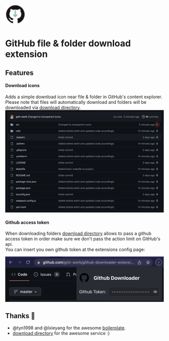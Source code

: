 <img src="src/assets/img/icon-128.png" width="64"/>

# GitHub file & folder download extension

## Features
#### Download icons
Adds a simple download icon near file & folder in GitHub's content explorer.  
Please note that files will automatically download and folders will be downloaded via [download directory](https://download-directory.github.io/).  
![download_icon](/docs/download_icon_example.png)

#### Github access token
When downloading folders [download directory](https://github.com/download-directory/download-directory.github.io) allows to
pass a github access token in order make sure we don't pass the action limit on GitHub's api.  
You can insert you own github token at the extensions config page:  

![github_token_config](/docs/github_token_config.png)

## Thanks :raised_hands:

- @tyn1998 and @lxieyang for the awesome [boilerplate](https://github.com/lxieyang/chrome-extension-boilerplate-react).
- [download directory](https://github.com/download-directory/download-directory.github.io) for the awesome service :)
